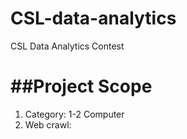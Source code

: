 # CSL-data-analytics
CSL Data Analytics Contest

##Project Scope
===================

1. Category: 1-2 Computer
2. Web crawl: 
